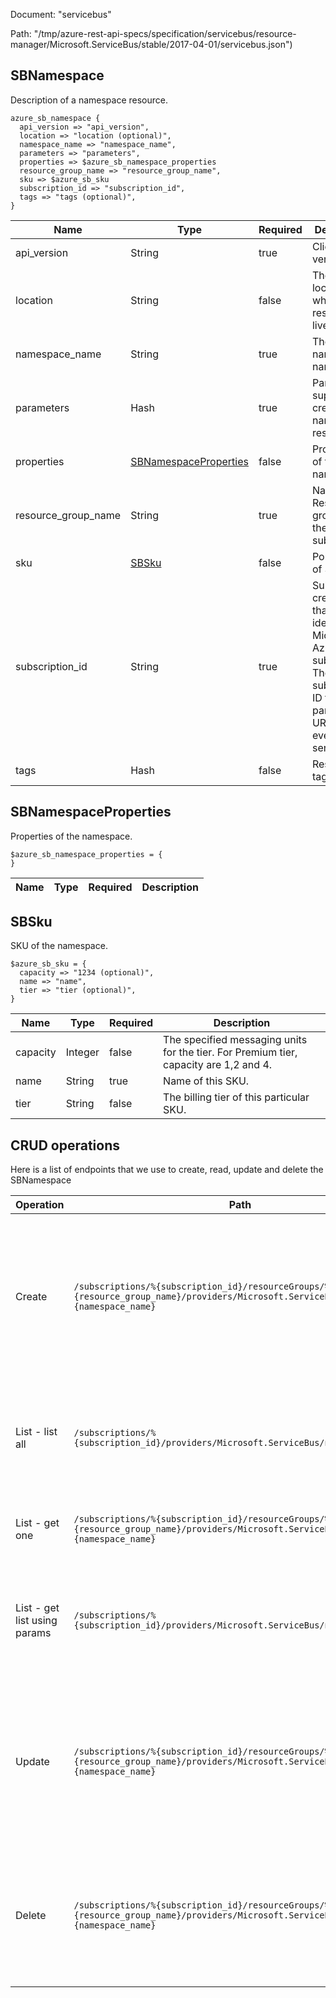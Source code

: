 Document: "servicebus"


Path: "/tmp/azure-rest-api-specs/specification/servicebus/resource-manager/Microsoft.ServiceBus/stable/2017-04-01/servicebus.json")

## SBNamespace

Description of a namespace resource.

```puppet
azure_sb_namespace {
  api_version => "api_version",
  location => "location (optional)",
  namespace_name => "namespace_name",
  parameters => "parameters",
  properties => $azure_sb_namespace_properties
  resource_group_name => "resource_group_name",
  sku => $azure_sb_sku
  subscription_id => "subscription_id",
  tags => "tags (optional)",
}
```

| Name        | Type           | Required       | Description       |
| ------------- | ------------- | ------------- | ------------- |
|api_version | String | true | Client API version. |
|location | String | false | The Geo-location where the resource lives |
|namespace_name | String | true | The namespace name. |
|parameters | Hash | true | Parameters supplied to create a namespace resource. |
|properties | [SBNamespaceProperties](#sbnamespaceproperties) | false | Properties of the namespace. |
|resource_group_name | String | true | Name of the Resource group within the Azure subscription. |
|sku | [SBSku](#sbsku) | false | Porperties of Sku |
|subscription_id | String | true | Subscription credentials that uniquely identify a Microsoft Azure subscription. The subscription ID forms part of the URI for every service call. |
|tags | Hash | false | Resource tags |
        
## SBNamespaceProperties

Properties of the namespace.

```puppet
$azure_sb_namespace_properties = {
}
```

| Name        | Type           | Required       | Description       |
| ------------- | ------------- | ------------- | ------------- |
        
## SBSku

SKU of the namespace.

```puppet
$azure_sb_sku = {
  capacity => "1234 (optional)",
  name => "name",
  tier => "tier (optional)",
}
```

| Name        | Type           | Required       | Description       |
| ------------- | ------------- | ------------- | ------------- |
|capacity | Integer | false | The specified messaging units for the tier. For Premium tier, capacity are 1,2 and 4. |
|name | String | true | Name of this SKU. |
|tier | String | false | The billing tier of this particular SKU. |



## CRUD operations

Here is a list of endpoints that we use to create, read, update and delete the SBNamespace

| Operation | Path | Verb | Description | OperationID |
| ------------- | ------------- | ------------- | ------------- | ------------- |
|Create|`/subscriptions/%{subscription_id}/resourceGroups/%{resource_group_name}/providers/Microsoft.ServiceBus/namespaces/%{namespace_name}`|Put|Creates or updates a service namespace. Once created, this namespace's resource manifest is immutable. This operation is idempotent.|Namespaces_CreateOrUpdate|
|List - list all|`/subscriptions/%{subscription_id}/providers/Microsoft.ServiceBus/namespaces`|Get|Gets all the available namespaces within the subscription, irrespective of the resource groups.|Namespaces_List|
|List - get one|`/subscriptions/%{subscription_id}/resourceGroups/%{resource_group_name}/providers/Microsoft.ServiceBus/namespaces/%{namespace_name}`|Get|Gets a description for the specified namespace.|Namespaces_Get|
|List - get list using params|`/subscriptions/%{subscription_id}/providers/Microsoft.ServiceBus/namespaces`|Get|Gets all the available namespaces within the subscription, irrespective of the resource groups.|Namespaces_List|
|Update|`/subscriptions/%{subscription_id}/resourceGroups/%{resource_group_name}/providers/Microsoft.ServiceBus/namespaces/%{namespace_name}`|Put|Creates or updates a service namespace. Once created, this namespace's resource manifest is immutable. This operation is idempotent.|Namespaces_CreateOrUpdate|
|Delete|`/subscriptions/%{subscription_id}/resourceGroups/%{resource_group_name}/providers/Microsoft.ServiceBus/namespaces/%{namespace_name}`|Delete|Deletes an existing namespace. This operation also removes all associated resources under the namespace.|Namespaces_Delete|
